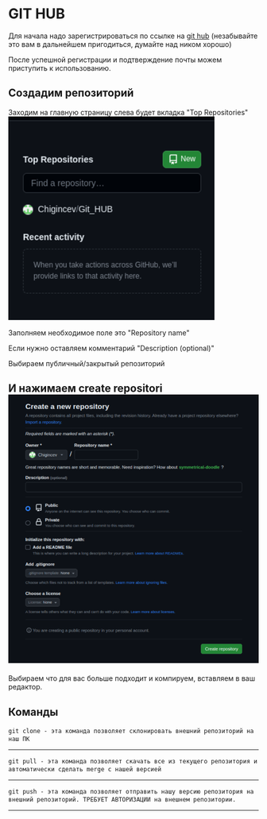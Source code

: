 # GIT HUB
Для начала надо зарегистрироваться по ссылке на [git hub](https://github.com/signup?ref_cta=Sign+up&ref_loc=header+logged+out&ref_page=%2F&source=header-home) (незабывайте это вам в дальнейшем пригодиться, думайте над ником хорошо)

После успешной регистрации и подтверждение почты можем приступить к использованию.

## Создадим репозиторий 

Заходим на главную страницу слева будет вкладка "Top Repositories" 
![](repozit.png)

 Заполняем необходимое поле это "Repository name"

 Если нужно оставляем комментарий "Description (optional)"

 Выбираем публичный/закрытый репозиторий

 И нажимаем create repositori
 ![](primer.png)
 ---

Выбираем что для вас больше подходит и компируем, вставляем в ваш редактор.


## Команды

    git clone - эта команда позволяет склонировать внешний репозиторий на наш ПК
---
    git pull - эта команда позволяет скачать все из текущего репозитория и автоматически сделать merge с нашей версией
---
    git push - эта команда позволяет отправить нашу версию репозитория на внешний репозиторий. ТРЕБУЕТ АВТОРИЗАЦИИ на внешнем репозитории.
---

